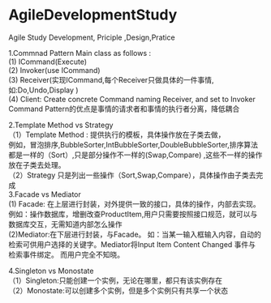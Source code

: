# AgileDevelopmentStudy
Agile Study Development, Priciple ,Design,Pratice 



1.Commnad Pattern
	Main class as follows :  
	(1) ICommand(Execute)  
	(2) Invoker(use ICommand)  
	(3) Receiver(实现ICommand,每个Receiver只做具体的一件事情,如:Do,Undo,Display )  
	(4) Client: Create concrete Command naming Receiver, and  set to Invoker  
	Command Pattern的优点是事情的请求者和事情的执行者分离，降低耦合  

2.Template Method vs Strategy  
（1）Template Method : 提供执行的模板，具体操作放在子类去做，  
	例如，冒泡排序,BubbleSorter,IntBubbleSorter,DoubleBubbleSorter,排序算法都是一样的（Sort）,只是部分操作不一样的(Swap,Compare)
	,这些不一样的操作放在子类去处理。  
（2）Strategy 只是列出一些操作（Sort,Swap,Compare），具体操作由子类去完成  
3.Facade vs Mediator  
	(1) Facade: 在上层进行封装，对外提供一致的接口，具体的操作，内部去实现。
		例如：操作数据库，增删改查ProductItem,用户只需要按照接口规范，就可以与数据库交互，无需知道内部怎么操作  
	(2)Mediator:在下层进行封装，与Facade。 
		如：当某一输入框输入内容，自动的检索可供用户选择的关键字。Mediator将Input Item Content Changed 事件与 检索事件绑定。
		而用户完全不知晓。  

4.Singleton vs Monostate  
（1）Singleton:只能创建一个实例，无论在哪里，都只有该实例存在  
（2）Monostate:可以创建多个实例，但是多个实例只有共享一个状态  


